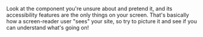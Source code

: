 Look at the component you're unsure about and pretend it, and its accessibility features are the only things on your screen. That's basically how a screen-reader user "sees" your site, so try to picture it and see if you can understand what's going on! 